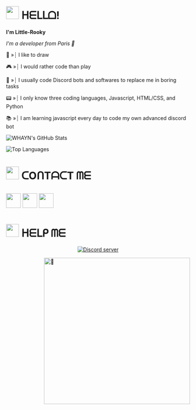 # <img src="https://img.icons8.com/nolan/64/v-live.png" width="35"/> ᕼᗴᒪᒪᗝ!
**I'm Little-Rooky**        

*I'm a developer from Paris 🥖*

📃 »┊ I like to draw

🎮 »┊ I would rather code than play

🥱 »┊ I usually code Discord bots and softwares to replace me in boring tasks

📟 »┊ I only know three coding languages, Javascript, HTML/CSS, and Python

📚 »┊ I am learning javascript every day to code my own advanced discord bot

![WHAYN's GitHub Stats](https://github-readme-stats.vercel.app/api?username=LittleRooky&show_icons=true&hide=contribs,prs&cache_seconds=86400&theme=tokyonight)

![Top Languages](https://github-readme-stats.vercel.app/api/top-langs/?username=LittleRooky&theme=tokyonight)


# <img src="https://img.icons8.com/nolan/64/contact-card.png" width="35"/> ᑕOᑎTᗩᑕT ᗰᗴ
<a href="https://www.youtube.com/channel/UCjc56_z0Gj4h1SP5DZGUKcg"><img src="https://img.icons8.com/nolan/64/youtube-play.png" width="40"></a> <a href="https://discord.gg/EMGnWbDYPu"><img src="https://img.icons8.com/nolan/64/discord-logo.png" width="40"></a> <a href="https://paypal.me/Jessyblg"><img src="https://img.icons8.com/nolan/64/paypal.png" width="40"></a>
-----
# <img src="https://img.icons8.com/nolan/64/help.png" width="35"/> ᕼᗴᒪᑭ ᗰᗴ

<p align="center"> <a href="https://discord.gg/EMGnWbDYPu"><img src="https://canary.discordapp.com/api/guilds/817811272431173693/embed.png" alt="Discord server"></a></p>

<img align="right" width="400" alt="🦑" src="https://github.com/LittleRooky/LittleRooky/blob/main/metrics.plugin.anilist.characters.svg">


